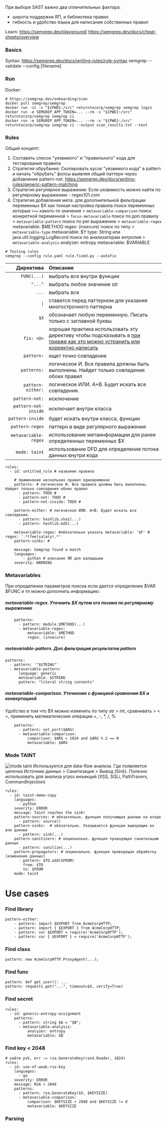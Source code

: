 При выборе SAST важно два отличительных фактора:
- широта поддержки ЯП, и библиотека правил
- гибкость и удобство языка для написания собственных правил

Learn: https://semgrep.dev/playground/
https://semgrep.dev/docs/cheat-sheets/overview

### Basics
Syntax: https://semgrep.dev/docs/writing-rules/rule-syntax
semgrep --validate --config [filename]

### Run
Docker: 
```
# https://semgrep.dev/onboarding/scan
docker pull semgrep/semgrep
docker run -it -v "${PWD}:/src" returntocorp/semgrep semgrep login
docker run -e SEMGREP_APP_TOKEN=... --rm -v "${PWD}:/src" returntocorp/semgrep semgrep ci
docker run -e SEMGREP_APP_TOKEN=... --rm -v "${PWD}:/src" returntocorp/semgrep semgrep ci --output scan_results.txt --text
```

### Rules
Общий концепт:
1. Составить список "уязвимого" и "правильного" кода для тестирования правила
2. Стратегия обрубания: Скопировать кусок "уязвимого кода" в pattern и начать "обрубать" фолсы выявляя общий паттерн через добавление pattern-not. https://semgrep.dev/docs/writing-rules/generic-pattern-matching
3. Стратегия регулярное выражение: Если уязвимость можно найти по регулярному выражению - regex101.com
4. Стратегия добавления мета: для дополнительной фильтрации переменных $X как тонкая настройка правила
  поиск переменных которые `><=` какого-то значения > `metavariable-comparison`
  поиск конкретной переменной > `focus-metavariable`
  поиск по доп.правилу > `metavariable-pattern`
  поиск по рег.выражению > `metavariable-regex` metavariable: $METHOD regex: (insecure)
  поиск по типу > `metavariable-type` metavariable: $Y type: String или java.util.logging.LogRecord
  поиск по анализаторам энтропия > `metavariable-analysis` analyzer: entropy metavariable: $VARIABLE
 
```
# Testing rules
semgrep --config rule.yaml rule.fixed.py --autofix
```

|Директива  |Описание|
|----------:|:-------|
|`FUNC(...)`| выбрать все внутри функции|
|`"..."`    |выбрать любое значение str |
|`...`      |выбрать все|
|`\|`| ставится перед паттерном для указания многострочного паттерна|
|`$X`       |обозначает любую переменную. Писать только с заглавной буквы|
|`fix: <U>` |хорошая практика использовать эту директиву чтобы подсказывать в <U> при триаже как это можно устранить или корректно написать|
|`pattern:` |ищет точно совпадение|
|`patterns:`|логическое И. Все правила должны быть выполнены. Найдет только совпадения обоих правил|
|`pattern-either:`|логическое ИЛИ. A+B. Будет искать все совпадения.|
|`pattern-not:`|исключение|
|`pattern-not-inside`|исключает внутри класса|
|`pattern-inside`|будет искать внутри класса, функции|
|`pattern-regex`|паттерн в виде регулярного выражения|
|`metavariable-regex`|использование метаинформации для ранее определенных переменных $X|
|`mode: taint`|использование DFD для определения потока данных внутри кода|

```
rules:
  - id: untitled_rule # название правила
    
    # применение нескольких правил одновременно 
    patterns: # логическое И. Все правила должны быть выполнены. Найдет только совпадения обоих правил
      - pattern: TODO # 
      - pattern-not: TODO # 
      - pattern-not-inside: TODO # 

    pattern-either: # логическое ИЛИ. A+B. Будет искать все совпадения.
      - pattern: hashlib.sha1(...)
      - pattern: hashlib.md5(...)

    metavariable-regex: #обязательно указать metavariable: '$F' И regex: '.*(fee|salary).*'
    pattern-sinks: #
  
    message: Semgrep found a match
    languages: 
        - python # описание ЯП для валидации
    severity: WARNING
```
### Metavariables
При определении параметров поиска если дается определение $VAR $FUNC и тп можно дополнить информацию:

##### metavariable-regex. Уточнить $X путем его посика по регулярному выражению
```
    patterns:
      - pattern: module.$METHOD(...)
      - metavariable-regex:
          metavariable: $METHOD
          regex: (insecure)
```

##### metavariable-pattern. Доп.фильтрация результатов pattern
    patterns:
      - pattern: '"$STRING"'
      - metavariable-pattern:
          language: generic
          metavariable: $STRING
          pattern: "literal string contents"

##### metavariable-comparison. Уточнение с функцией сравнения $X и конвертацией
Удобство в том что $X можно изменять по типу str > int, сравнивать > < =, применять математические операции +, -, *, /,  %
```
    patterns:
      - pattern: set_port($ARG)
      - metavariable-comparison:
          comparison: $ARG < 1024 and $ARG % 2 == 0
          metavariable: $ARG
```

### Mode TAINT
![mode taint](../Media/image.png)
Используется для data-flow анализа. Где появляется цепочка Источник данных > Санитизация > Вывод (Sink).
Полезно использовать для анализа угроз инъекций (XSS, SQLi, PathTravers, CommandInjection)
```
rules:
  - id: taint-demo-copy
    languages:
      - python
    severity: ERROR
    message: Taint reaches the sink!
    pattern-sources: # обязательно. функция получающая данные на входе
      - pattern: source()
    pattern-sinks:  # обязательно. Указывается функции выводящие во вне данные
      - pattern: sink(...)
    pattern-sanitizers: # опционально. функция проводящая санитизацию данных
      - pattern: sanitize(...)
    pattern-propagators: # опционально. функция проводящая обработку (изменение данных)
      - pattern: $TO.add($FROM)
        from: $TO
        to: $FROM
    mode: taint
```

# Use cases

### Find library
```
pattern-either:
    - pattern: import $EXPORT from AcmeCorpHTTP;
    - pattern: import { $EXPORT } from AcmeCorpHTTP;
    - pattern: var $EXPORT = require('AcmeCorpHTTP');
    - pattern: var { $EXPORT } = require('AcmeCorpHTTP');
```

### Find class
```
pattern: new AcmeCorpHTTP.ProxyAgent(...);
```

### Find func
``` 
pattern: def get_user(): ...
pattern: requests.get("...", timeout=$X, verify=True)
```

### Find secret
```
rules:
  - id: generic-entropy-assignment
    patterns:
      - pattern: string $A = "$B";
      - metavariable-analysis:
          analyzer: entropy
          metavariable: $B
```

### Find key < 2048
```
# найти pvk, err := rsa.GenerateKey(rand.Reader, 1024)
rules:
  - id: use-of-weak-rsa-key
    languages:
      - go
    severity: ERROR
    message: RSA < 2048
    patterns:
      - pattern: rsa.GenerateKey($X, $KEYSIZE)
      - metavariable-comparison:
          comparison: $KEYSIZE < 2048 and $KEYSIZE != 0
          metavariable: $KEYSIZE
```

### Parsing
